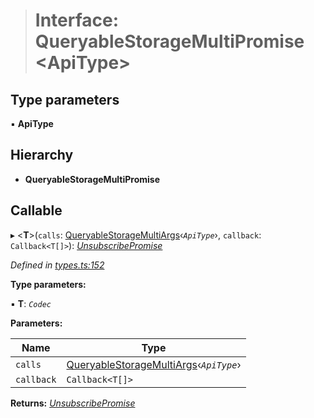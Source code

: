 > # Interface: QueryableStorageMultiPromise <**ApiType**>

## Type parameters

▪ **ApiType**

## Hierarchy

* **QueryableStorageMultiPromise**

## Callable

▸ <**T**>(`calls`: [QueryableStorageMultiArgs](../modules/_types_.md#queryablestoragemultiargs)‹*`ApiType`*›, `callback`: `Callback<T[]>`): *[UnsubscribePromise](../modules/_types_.md#unsubscribepromise)*

*Defined in [types.ts:152](https://github.com/polkadot-js/api/blob/43ca02b/packages/api/src/types.ts#L152)*

**Type parameters:**

▪ **T**: *`Codec`*

**Parameters:**

Name | Type |
------ | ------ |
`calls` | [QueryableStorageMultiArgs](../modules/_types_.md#queryablestoragemultiargs)‹*`ApiType`*› |
`callback` | `Callback<T[]>` |

**Returns:** *[UnsubscribePromise](../modules/_types_.md#unsubscribepromise)*